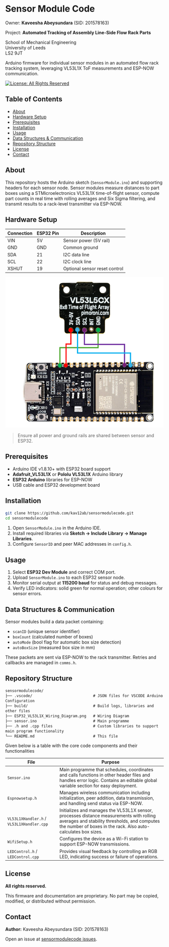 # Sensor Module Code
Owner: **Kaveesha Abeysundara** (SID: 201578163)    

Project: **Automated Tracking of Assembly Line-Side Flow Rack Parts**   

School of Mechanical Engineering   
University of Leeds  
LS2 9JT

Arduino firmware for individual sensor modules in an automated flow rack tracking system, leveraging VL53L1X ToF measurements and ESP-NOW communication.

[![License: All Rights Reserved](https://img.shields.io/badge/License-All%20Rights%20Reserved-red.svg)](LICENSE.md) <!-- Optional: You can create a LICENSE.md file -->

## Table of Contents

- [About](#about)
- [Hardware Setup](#hardware-setup)
- [Prerequisites](#prerequisites)
- [Installation](#installation)
- [Usage](#usage)
- [Data Structures & Communication](#data-structures--communication)
- [Repository Structure](#repository-structure)
- [License](#license)
- [Contact](#contact)

## About

This repository hosts the Arduino sketch (`SensorModule.ino`) and supporting headers for each sensor node. Sensor modules measure distances to part boxes using a STMicroelectronics VL53L1X time-of-flight sensor, compute part counts in real time with rolling averages and Six Sigma filtering, and transmit results to a rack-level transmitter via ESP-NOW.

## Hardware Setup

| Connection | ESP32 Pin | Description                    |
|------------|-----------|--------------------------------|
| VIN        | 5V        | Sensor power (5V rail)         |
| GND        | GND       | Common ground                  |
| SDA        | 21        | I2C data line                  |
| SCL        | 22        | I2C clock line                 |
| XSHUT      | 19        | Optional sensor reset control  |

![ESP32-C6 and VL53L1X Wiring Diagram](ESP32_VL53L1X_Wiring_Diagram.png)  

> Ensure all power and ground rails are shared between sensor and ESP32.

## Prerequisites

- Arduino IDE v1.8.10+ with ESP32 board support
- **Adafruit_VL53L1X** or **Pololu VL53L1X** Arduino library
- **ESP32 Arduino** libraries for ESP-NOW
- USB cable and ESP32 development board

## Installation

```bash
git clone https://github.com/kav12ab/sensormodulecode.git
cd sensormodulecode
```

1. Open `SensorModule.ino` in the Arduino IDE.
2. Install required libraries via **Sketch → Include Library → Manage Libraries**.
3. Configure `SensorID` and peer MAC addresses in `config.h`.

## Usage

1. Select **ESP32 Dev Module** and correct COM port.
2. Upload `SensorModule.ino` to each ESP32 sensor node.
3. Monitor serial output at **115200 baud** for status and debug messages.
4. Verify LED indicators: solid green for normal operation; other colours for sensor errors.

## Data Structures & Communication

Sensor modules build a data packet containing:

- `scanID` (unique sensor identifier)
- `boxCount` (calculated number of boxes)
- `autoMode` (bool flag for automatic box size detection)
- `autoBoxSize` (measured box size in mm)

These packets are sent via ESP-NOW to the rack transmitter. Retries and callbacks are managed in `comms.h`.

## Repository Structure

```plaintext
sensormodulecode/
├── .vscode/                           # JSON files for VSCODE Arduino Configuration
├── build/                             # Build logs, libraries and other files
├── ESP32_VL53L1X_Wiring_Diagram.png   # Wiring Diagram
├── sensor.ino                         # Main programme
├── .h and .cpp files                  # Custom libraries to support main program functionality
└── README.md                          # This file
```
Given below is a table with the core code components and their functionalities

| File                                     | Purpose                                                                                                                                                                                          |
|------------------------------------------|--------------------------------------------------------------------------------------------------------------------------------------------------------------------------------------------------|
| `Sensor.ino`                             | Main programme that schedules, coordinates and calls functions in other header files and handles error logic. Contains an editable global variable section for easy deployment.                |
| `Espnowsetup.h`                          | Manages wireless communication including initialization, peer addition, data transmission, and handling send status via ESP-NOW.                                                               |
| `VL53L1XHandler.h` / `VL53L1XHandler.cpp`| Initializes and manages the VL53L1X sensor, processes distance measurements with rolling averages and stability thresholds, and computes the number of boxes in the rack. Also auto-calculates box sizes. |
| `WifiSetup.h`                            | Configures the device as a Wi-Fi station to support ESP-NOW transmissions.                                                                                                                       |
| `LEDControl.h` / `LEDControl.cpp`        | Provides visual feedback by controlling an RGB LED, indicating success or failure of operations.                                                                                                  |



## License

**All rights reserved.**

This firmware and documentation are proprietary. No part may be copied, modified, or distributed without permission.

## Contact

**Author:** Kaveesha Abeysundara (SID: 201578163)  


Open an issue at [sensormodulecode issues](https://github.com/kav12ab/sensormodulecode/issues).

